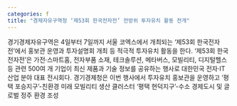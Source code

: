 ```yaml
---
categories: f
title: "경제자유구역청 ‘제53회 한국전자전’ 전방위 투자유치 활동 전개"
---
```

경기경제자유구역은 4일부터 7일까지 서울 코엑스에서 개최되는 ‘제53회 한국전자전’에서 홍보관 운영과 투자설명회 개최 등 적극적 투자유치 활동을 한다. ‘제53회 한국전자전’은 가전·스마트홈, 전자부품 소재, 테크솔루션, 메타버스, 모빌리티, 디지털헬스 등 관련 500여 개 기업이 최신 제품과 기술 정보를 공유하는 행사로 대한민국 전자·IT 산업 분야 대표 전시회다. 경기경제청은 이번 행사에서 투자유치 홍보관을 운영하고 ‘평택 포승지구’-친환경 미래 모빌리티 생산 클러스터 ‘평택 현덕지구’-수소 경제도시 및 글로벌 정주 환경 조성
